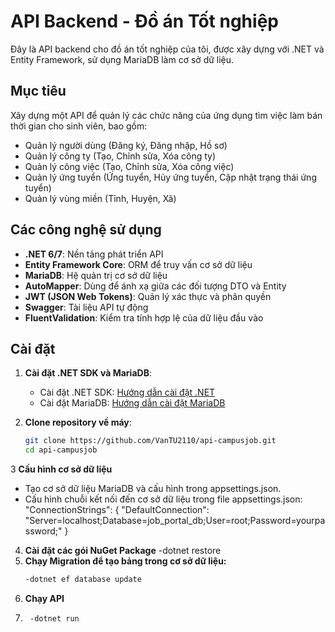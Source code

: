 # API Backend - Đồ án Tốt nghiệp

Đây là API backend cho đồ án tốt nghiệp của tôi, được xây dựng với .NET và Entity Framework, sử dụng MariaDB làm cơ sở dữ liệu.

## Mục tiêu

Xây dựng một API để quản lý các chức năng của ứng dụng tìm việc làm bán thời gian cho sinh viên, bao gồm:

- Quản lý người dùng (Đăng ký, Đăng nhập, Hồ sơ)
- Quản lý công ty (Tạo, Chỉnh sửa, Xóa công ty)
- Quản lý công việc (Tạo, Chỉnh sửa, Xóa công việc)
- Quản lý ứng tuyển (Ứng tuyển, Hủy ứng tuyển, Cập nhật trạng thái ứng tuyển)
- Quản lý vùng miền (Tỉnh, Huyện, Xã)

## Các công nghệ sử dụng

- **.NET 6/7**: Nền tảng phát triển API
- **Entity Framework Core**: ORM để truy vấn cơ sở dữ liệu
- **MariaDB**: Hệ quản trị cơ sở dữ liệu
- **AutoMapper**: Dùng để ánh xạ giữa các đối tượng DTO và Entity
- **JWT (JSON Web Tokens)**: Quản lý xác thực và phân quyền
- **Swagger**: Tài liệu API tự động
- **FluentValidation**: Kiểm tra tính hợp lệ của dữ liệu đầu vào

## Cài đặt

1. **Cài đặt .NET SDK và MariaDB**:
   - Cài đặt .NET SDK: [Hướng dẫn cài đặt .NET](https://dotnet.microsoft.com/download)
   - Cài đặt MariaDB: [Hướng dẫn cài đặt MariaDB](https://mariadb.org/download/)

2. **Clone repository về máy**:
   ```bash
   git clone https://github.com/VanTU2110/api-campusjob.git
   cd api-campusjob
3 **Cấu hình cơ sở dữ liệu**
  - Tạo cơ sở dữ liệu MariaDB và cấu hình trong appsettings.json.
  - Cấu hình chuỗi kết nối đến cơ sở dữ liệu trong file appsettings.json:
    "ConnectionStrings": {
  "DefaultConnection": "Server=localhost;Database=job_portal_db;User=root;Password=yourpassword;"
}
4. **Cài đặt các gói NuGet Package**
   -dotnet restore
5. **Chạy Migration để tạo bảng trong cơ sở dữ liệu:**
    ```bash
    -dotnet ef database update
6. **Chạy API**
7. ```bash
    -dotnet run

